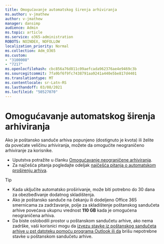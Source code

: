 ```yaml
---
title: Omogućavanje automatskog širenja arhiviranja
ms.author: v-jmathew
author: v-jmathew
manager: dansimp
audience: Admin
ms.topic: article
ms.service: o365-administration
ROBOTS: NOINDEX, NOFOLLOW
localization_priority: Normal
ms.collection: Adm_O365
ms.custom:
- "3100008"
- "7217"
ms.openlocfilehash: cbc856a76d811c09aefcada962376ae4e9469c3b
ms.sourcegitcommit: 7fa9bf6f9fc7438791aa9241a440e5be817d4401
ms.translationtype: MT
ms.contentlocale: sr-Latn-RS
ms.lasthandoff: 03/08/2021
ms.locfileid: "50527070"
---
```

# <a name="enable-auto-expanding-archiving"></a>Omogućavanje automatskog širenja arhiviranja

Ako je poštansko sanduče arhiva popunjeno (dostignuto je kvota) ili želite da povećate veličinu arhiviranja, možete da omogućite neograničeno arhiviranje za korisnike.

- Uputstva potražite u članku [Omogućavanje neograničene arhiviranja](https://docs.microsoft.com/office365/securitycompliance/enable-unlimited-archiving).
- Za najčešća pitanja pogledajte odeljak [najčešća pitanja o automatskom proširenju arhiva](https://blogs.technet.microsoft.com/exchange/2018/04/09/office-365-auto-expanding-archives-faq/).

> [!TIP]
>
> - Kada uključite automatsko proširivanje, može biti potrebno do 30 dana za obezbeđivanje dodatnog skladištenja.
> - Ako je poštansko sanduče na čekanju ili dodeljeno Office 365 smernicama za zadržavanje, polje za skladištenje poštanskog sandučeta arhive povećava ukupnu vrednost **110 GB** kada je omogućena neograničena arhiva.
> - Da biste oslobodili prostor u poštanskom sandučetu arhive, ako nema zadrške, vaši korisnici mogu da [izvezu stavke iz poštanskog sandučeta arhive u pst datoteku pomoću programa Outlook ili da](https://support.office.com/article/Export-or-backup-email-contacts-and-calendar-to-an-Outlook-pst-file-14252b52-3075-4e9b-be4e-ff9ef1068f91) brišu nepotrebne stavke u poštanskom sandučetu arhive.
